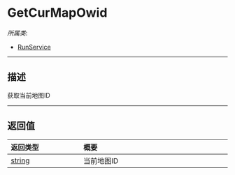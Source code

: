 # GetCurMapOwid

*所属类*:
* [RunService](/Api/Classes/Service/RunService.md)
------------------------------------------------------------------------------------------
## 描述

获取当前地图ID


------------------------------------------------------------------------------------------
## 返回值

|<div style="width:150px">返回类型</div>|<div style="width:520px">概要</div>|
|:---|:---|
|[string](/Api/DataType/String.md)|当前地图ID|
